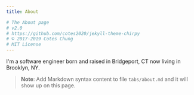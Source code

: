 ```yaml
---
title: About

# The About page
# v2.0
# https://github.com/cotes2020/jekyll-theme-chirpy
# © 2017-2019 Cotes Chung
# MIT License
---
```


I'm a software engineer born and raised in Bridgeport, CT now living in Brooklyn, NY.

> **Note**: Add Markdown syntax content to file `tabs/about.md` and it will show up on this page.